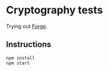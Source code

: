 # Cryptography tests

Trying out [Forge](https://github.com/digitalbazaar/forge).

## Instructions

```
npm install
npm start
```
